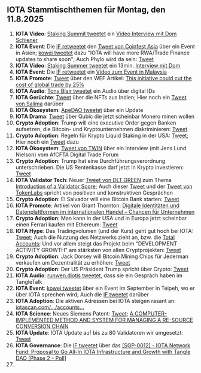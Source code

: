 ## IOTA Stammtischthemen für Montag, den 11.8.2025

1. **IOTA Video**: [Staking Summit tweetet](https://x.com/StakingSummit/status/1952406557117108552) ein [Video Interview mit Dom Schiener](https://youtu.be/7FJDGXpLN0A)
2. **IOTA Event**: Die [IF retweetet](https://x.com/iota/status/1952627610174763471) den [Tweet von Coinfest Asia](https://x.com/CoinfestAsia/status/1952552427246514335) über ein Event in Asien; [kowei tweetet](https://x.com/kowei1995/status/1952553198017019979) dazu "IOTA will have more RWA/Trade Finance updates to share soon"; Auch Phylo wird da sein: [Tweet](https://x.com/CoinfestAsia/status/1952927215479603622)
3. **IOTA Video**: [Staking Summer tweetet](https://x.com/StakingSummit/status/1952406557117108552) ein 13min. [Interview mit Dom](https://www.youtube.com/watch?v=7FJDGXpLN0A)
4. **IOTA Event**: Die [IF retweetet](https://x.com/iota/status/1952381420380279193) ein [Video zum Event in Malaysia](https://x.com/pukecast/status/1952368932981223438)
5. **IOTA Promote**: [Tweet](https://x.com/slicedbrand/status/1952369602471571466) über den WEF Artikel: [This initiative could cut the cost of global trade by 25%](https://www.weforum.org/stories/2025/06/twin-foundation-global-trade/)
6. **IOTA Audio**: [Tony Blair tweetet](https://x.com/InstituteGC/status/1952397335201272068) ein Audio über digital IDs
7. **IOTA Gerüchte**: [Tweet](https://x.com/SolydarOrg/status/1952423691255419095) über die NFTs aus Indien; Hier noch ein [Tweet von Salima](https://x.com/Salimasbegum/status/1952745512383201752) darüber
8. **IOTA Ökosystem**: [ApeDAO tweetet](https://x.com/0xApeDAO/status/1952756445847433720) über ein Update
9. **IOTA Drama**: [Tweet](https://x.com/lunfardo314/status/1952675970483109997) über Qubic die jetzt scheinbar Monero minen wollen
10. **Crypto Adoption**: Trump will eine executive Order gegen Banken aufsetzen, die Bitcoin- und Kryptounternehmen diskriminieren: [Tweet](https://x.com/BTCjunkies/status/1952822376225481129)
11. **Crypto Adoption**: Regeln für Krypto Liquid Staking in der USA: [Tweet](https://x.com/KingKaranCrypto/status/1952789273125548362); Hier noch ein [Tweet](https://x.com/SECPaulSAtkins/status/1952791242498031750) dazu
12. **IOTA Ökosystem**: [Tweet von TWIN](https://x.com/TWINGlobalOrg/status/1953372228654879196) über ein Interview (mit Jens Lund Nielson) vom AfCFTA Digital Trade Forum
13. **Crypto Adoption**: Trump hat eine Durchführungsverordnung unterschrieben. Die US Rentenkasse darf jetzt in Krypto investieren: [Tweet](https://x.com/coinbureau/status/1953550500231885284)
14. **IOTA Validator Tech**: Neuer [Tweet von DLT.GREEN](https://x.com/dlt_green/status/1953497228212863156) zum Thema [Introduction of a Validator Score](https://github.com/iotaledger/IIPs/discussions/21); Auch dieser [Tweet](https://x.com/encapHQ/status/1953795586928378005) und der [Tweet von TokenLabs](https://x.com/TokenLabsX/status/1954111239681868037) spricht von positiven und konstruktiven Gesprächen
15. **Crypto Adoption**: El Salvador will eine Bitcoin Bank starten: [Tweet](https://x.com/Vivek4real_/status/1953632510161957366)
16. **IOTA Promote**: Artikel von Grant Thornton: [Digitale Identitäten und Datenplattformen im internationalen Handel – Chancen für Unternehmen](https://www.grantthornton.de/themen/2025/digitale-identitaeten-und-datenplattformen-im-internationalen-handel-chancen-fuer-unternehmen/)
17. **Crypto Adoption**: Man kann in der USA und in Europa jetzt scheinbar einen Ferrari kaufen mit Ethereum: [Tweet](https://x.com/ByCoinvo/status/1953732915743142157)
18. **IOTA Hype**: Das Tradingvolumen (und der Kurs) geht gut hoch bei IOTA: [Tweet](https://x.com/IOTA_____/status/1953726764682977558); Auch die Nutzung des Netzwerks zieht an, bzw. die [Total Accounts](https://iotascan.com/mainnet/analytics/accounts/total%20accounts); Und vor allem steigt das Projekt beim "DEVELOPMENT ACTIVITY GROWTH" am stärksten von allen Cryptprojekten: [Tweet](https://x.com/chain_broker/status/1953848689677807657)
19.  **Crypto Adoption**: Jack Dorsey will Bitcoin Mining Chips für Jederman verkaufen um Dezentralität zu erhöhen: [Tweet](https://x.com/Greencandleit/status/1953814021116686701)
20. **Crypto Adoption**: Der US Präsident Trump spricht über Crypto: [Tweet](https://x.com/bitcoinlfgo/status/1954202094161760552)
21. **IOTA Audio**: [runwen.diotis tweetet](https://x.com/ruwen_diotis/status/1954104228886073429), dass sie ein Gespräch haben im TangleTalk
22. **IOTA Event**: [kowei tweetet](https://x.com/kowei1995/status/1954357006489547174) über ein Event im September in Teipeh, wo er über IOTA sprechen wird; Auch die [IF tweetet](https://x.com/iota/status/1954794786218524979) darüber
23. **IOTA Adoption**: Die aktiven Adressen bei IOTA steigen rasant an: [iotascan.com/.../accounts...](https://iotascan.com/mainnet/analytics/accounts/total%20accounts)
24. **IOTA Science**: Neues Siemens Patent: [Tweet](https://x.com/Wondere12985276/status/1954629944920715356); [A COMPUTER-IMPLEMENTED METHOD AND SYSTEM FOR MANAGING A RE-SOURCE CONVERSION CHAIN](https://worldwide.espacenet.com/patent/search/family/089843710/publication/EP4597400A1?q=pn%3DEP4597400A1)
25. **IOTA Update**: IOTA Update auf bis zu 80 Validatoren wir umgesetzt: [Tweet](https://x.com/dlt_green/status/1954912255062990919)
26. **IOTA Governance**: Die [IF tweetet](https://x.com/iota/status/1954917673868886024) über das [[SGP-0012] - IOTA Network Fund: Proposal to Go All-In IOTA Infrastructure and Growth with Tangle DAO [Phase 2 - Poll]](https://govern.iota.org/t/sgp-0012-iota-network-fund-proposal-to-go-all-in-iota-infrastructure-and-growth-with-tangle-dao-phase-2-poll/1794)
27. 
